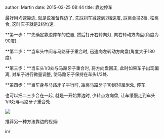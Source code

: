 author: Martin
date: 2015-02-25 08:44
title: 靠边停车

最好用均速靠边, 就是说准备靠边了, 先踩刹车减速到2档速度, 踩离合换2档, 松离合, 这时车子就是2档均速.

**第一步：**先确定靠边停车的位置, 然后打开右转向灯, 向右转动方向盘(角度为90度).

**第二步：**当车头中间与马路牙子重合时, 迅速向左转动方向盘(角度大于180度).

**第三步：**当车头1/3处与马路牙子重合时, 将方向盘回正, 此时如果车子出现偏离, 对车子进行微量调整, 使马路牙子保持在车头1/3处.

**第四步：**当车身与马路牙子平行时, 距离马路牙子10到30厘米处, 停车.



也可以把二三步合在一起, 就是一开始靠边时, 少转点方向盘, 让车缓慢走到车头1/3处与马路牙子重合处.

![](http://i60.tinypic.com/2pozlgy.jpg)



推荐另一种方法靠边的视频:




in/
